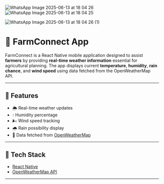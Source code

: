![WhatsApp Image 2025-06-13 at 18 04 26](https://github.com/user-attachments/assets/103cabf5-1746-442d-b5ca-dec2309f98c9)
![WhatsApp Image 2025-06-13 at 18 04 25](https://github.com/user-attachments/assets/4583af00-62ce-4ac5-b775-a45571fc7061)

![WhatsApp Image 2025-06-13 at 18 04 26 (1)](https://github.com/user-attachments/assets/f9dfc85f-7347-4f94-9802-855d2d02ca48)




# 🌾 FarmConnect App

FarmConnect is a React Native mobile application designed to assist **farmers** by providing **real-time weather information** essential for agricultural planning. The app displays current **temperature**, **humidity**, **rain chance**, and **wind speed** using data fetched from the OpenWeatherMap API.

---

## 📱 Features

- 🌦️ Real-time weather updates
- 💧 Humidity percentage
- 🌬️ Wind speed tracking
- 🌧️ Rain possibility display
- 📡 Data fetched from [OpenWeatherMap](https://openweathermap.org/)

---

## 🔧 Tech Stack

- [React Native](https://reactnative.dev/)
- [OpenWeatherMap API](https://openweathermap.org/api)


---

